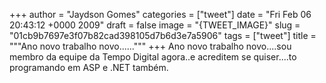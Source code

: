 
+++
author = "Jaydson Gomes"
categories = ["tweet"]
date = "Fri Feb 06 20:43:12 +0000 2009"
draft = false
image = "{TWEET_IMAGE}"
slug = "01cb9b7697e3f07b82cad398105d7b6d3e7a5906"
tags = ["tweet"]
title = """Ano novo trabalho novo......"""
+++
Ano novo trabalho novo....sou membro da equipe da Tempo Digital agora..e acreditem se quiser....to programando em ASP e .NET também.
